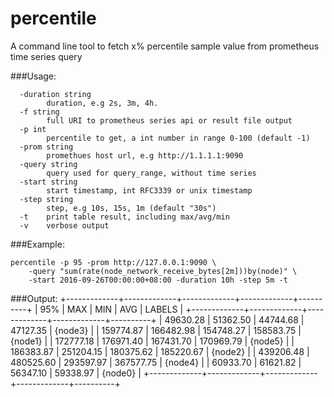 # percentile
A command line tool to fetch x% percentile sample value from prometheus time series query

###Usage:

	  -duration string
	    	duration, e.g 2s, 3m, 4h.
	  -f string
	    	full URI to prometheus series api or result file output
	  -p int
	    	percentile to get, a int number in range 0-100 (default -1)
	  -prom string
	    	promethues host url, e.g http://1.1.1.1:9090
	  -query string
	    	query used for query_range, without time series
	  -start string
	    	start timestamp, int RFC3339 or unix timestamp
	  -step string
	    	step, e.g 10s, 15s, 1m (default "30s")
	  -t	print table result, including max/avg/min
	  -v	verbose output



###Example:

	percentile -p 95 -prom http://127.0.0.1:9090 \
		-query "sum(rate(node_network_receive_bytes[2m]))by(node)" \
		-start 2016-09-26T00:00:00+08:00 -duration 10h -step 5m -t

###Output:
	+-------------+-------------+-------------+-------------+----------+
	|     95%     |     MAX     |     MIN     |     AVG     |  LABELS  |
	+-------------+-------------+-------------+-------------+----------+
	|    49630.28 |    51362.50 |    44744.68 |    47127.35 | {node3}  |
	|   159774.87 |   166482.98 |   154748.27 |   158583.75 | {node1}  |
	|   172777.18 |   176971.40 |   167431.70 |   170969.79 | {node5}  |
	|   186383.87 |   251204.15 |   180375.62 |   185220.67 | {node2}  |
	|   439206.48 |   480525.60 |   293597.97 |   367577.75 | {node4}  |
	|    60933.70 |    61621.82 |    56347.10 |    59338.97 | {node0}  |
	+-------------+-------------+-------------+-------------+----------+
